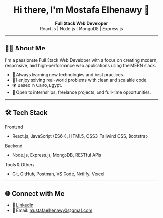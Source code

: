 <h1 align="center">Hi there, I'm Mostafa Elhenawy 👋</h1>

<p align="center">
  <b>Full Stack Web Developer</b><br/>
  React.js | Node.js | MongoDB | Express.js
</p>

---

## 🧑‍💻 About Me

I'm a passionate Full Stack Web Developer with a focus on creating modern, responsive, and high-performance web applications using the MERN stack.

- 🧠 Always learning new technologies and best practices.
- 💬 I enjoy solving real-world problems with clean and scalable code.
- 🌍 Based in Cairo, Egypt.
- 🎯 Open to internships, freelance projects, and full-time opportunities.

---

## 🛠 Tech Stack

Frontend
- React.js, JavaScript (ES6+), HTML5, CSS3, Tailwind CSS, Bootstrap

Backend
- Node.js, Express.js, MongoDB, RESTful APIs

Tools & Others
- Git, GitHub, Postman, VS Code, Netlify, Vercel

---

## 🌐 Connect with Me

- 🔗 [LinkedIn](https://www.linkedin.com/in/mustafa-elhenawy-31577b292?utm_source=share&utm_campaign=share_via&utm_content=profile&utm_medium=android_app)
- 📧 Email: mustafaelhenawy0@gmail.com

